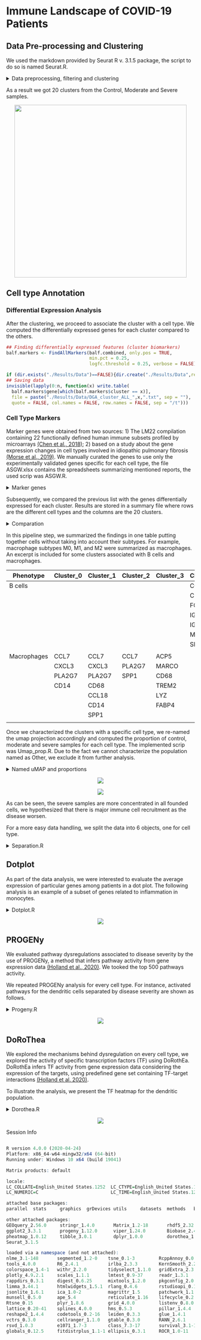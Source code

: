 # Immune Landscape of COVID-19 Patients


## Data Pre-processing and Clustering
We used the markdown provided by Seurat R v. 3.1.5 package, the script to do so is named Seurat.R.

<details>
<summary>Data preprocessing, filtering and clustering</summary>

``` R
## Loading Data
MyData.1 <- readRDS(file = "./Data/MyDataCovid.rds")

## Identification of mitochondrial genes
MyData.1[["percent.mt"]] <- PercentageFeatureSet(MyData.1, pattern = "^MT-")
MyData.1 <- subset(MyData.1, percent.mt < 5)

balf <- SplitObject(MyData.1, split.by = "orgn")
####### Pre-processing, normalization and identification of highly variable features
balf.list <- lapply(X = balf, FUN = function(x) {
 x <- NormalizeData(x, normalization.method = "LogNormalize",scale.factor = 10000)
 x <- FindVariableFeatures(x, selection.method = "vst", nfeatures = 2000)
})

balf.anchors <- FindIntegrationAnchors( object.list = balf.list)
rm(balf.list,balf)
balf.combined <- IntegrateData(anchorset = balf.anchors)
rm(balf.anchors)
DefaultAssay(balf.combined) <- "integrated"

### Run the standard workflow for visualization and clustering
set.seed(0)
balf.combined <- ScaleData(balf.combined, verbose = TRUE)
balf.combined <- RunPCA(balf.combined, npcs = 30, verbose = TRUE)
### uMAP and Clustering
balf.combined <- RunUMAP(balf.combined, reduction = "pca", dims = 1:20)
balf.combined <- FindNeighbors(balf.combined, reduction = "pca", 
                               dims = 1:20)
balf.combined <- FindClusters(balf.combined, resolution = 0.5)
balf.combined  <- RunUMAP(balf.combined, dims = 1:10,  umap.method = 'uwot', metric='cosine')

if (dir.exists("./Results/Plots")==FALSE){dir.create("./Results/Plots",recursive = TRUE)}

png(file='./Results/Plots/umap.png', width =700, 
    height = 700, units = "px")
p1 <- DimPlot(pbmc.combined, reduction = "umap", label = TRUE,
              label.size = 8) + NoLegend()+ labs(x="uMAP 1", y= "uMAP 2")
plot_grid(p1)
dev.off()
```
</details>

As a result we got 20 clusters from the Control, Moderate and Severe samples. 
<p align="center">
  <img width="460" height="460" src="Figures/Umap.png">
</p>

## Cell type Annotation
### Differential Expression Analysis
After the clustering, we proceed to associate the cluster with a cell type. We computed the differentially expressed genes for each cluster compared to the others.

``` R
## Finding differentially expressed features (cluster biomarkers)
balf.markers <- FindAllMarkers(balf.combined, only.pos = TRUE, 
                               min.pct = 0.25, 
                               logfc.threshold = 0.25, verbose = FALSE)

if (dir.exists("./Results/Data")==FALSE){dir.create("./Results/Data",recursive = TRUE)}
## Saving data
invisible(lapply(0:n, function(x) write.table(
  balf.markers$gene[which(balf.markers$cluster == x)],
  file = paste("./Results/Data/DGA_cluster_ALL_",x,".txt", sep = ""),
  quote = FALSE, col.names = FALSE, row.names = FALSE, sep = "/t")))

```

### Cell Type Markers
 Marker genes were obtained from two sources: 1) The LM22 compilation containing 22 functionally defined human immune subsets profiled by microarrays [(Chen et al., 2018)](https://link.springer.com/protocol/10.1007%2F978-1-4939-7493-1_12); 2) based on a study about the gene expression changes in cell types involved in idiopathic pulmonary fibrosis [(Morse et al., 2019)](https://pubmed.ncbi.nlm.nih.gov/31221805/). We manually curated the genes to use only the experimentally validated genes specific for each cell type, the file ASGW.xlsx contains the spreadsheets summarizing mentioned reports, the used scrip was ASGW.R. 

<details>
<summary>Marker genes</summary>

``` R
###### Reading LM22 and Morse marker genes manually curated
sheets <- excel_sheets("./Data/ASGW.xlsx")
ASGW <- map_df(sheets, ~ read_excel("./Data/ASGW.xlsx", sheet = .x, col_types = "text"))

n <- dim(ASGW)[1]
lbs <- vector("character",length = n)
#blk.spc <- vector("integer",0)
spc.gns <- vector("integer",0)
for (i in 1:n){
  flg <- ASGW$`Cell Type`[i]
  if (!is.na(flg)){ flg2 = flg }
  lbs[i] <- flg2
  if ((ASGW$ASGW[i] == "Specific" || 
       ASGW$ASGW[i] == 100 || ASGW$ASGW[i] == 75 ||
      ASGW$ASGW[i] == "Partially specific") &&
      !is.na(ASGW$ASGW[i])){
    spc.gns <- c(spc.gns,i)
  }
}
ASGW$`Cell Type` <- lbs
#### Genes with the label "Specific" and "Partially Specific"
#### Blank rows were elimited and Cell Type information was completed
ASGW1 <- ASGW[spc.gns,]

```
</details>


Subsequently, we compared the previous list with the genes differentially expressed for each cluster. Results are stored in a summary file where rows are the different cell types and the columns are the 20 clusters.

<details>
<summary>Comparation</summary>

``` R
### Comparing both list
for (i in names(ASGW2)){
  MakGns <- ASGW2[[i]]
  MakGns1 <- lapply(mks, function(x) 
    MakGns[MakGns %in% unlist(x)])
  a <- list.as.matrix(MakGns1)
  n <- length(a)
  if (n > 20) {  
    a <- cbind(rep(i,nrow(a)),a)
  }else{
      a <- c(i,a)
  }
  b <- rbind(b,a)
}

b <- b[-1,]

if (dir.exists("./Results/Data/ASGW")==FALSE){
  dir.create("./Results/Data/ASGW",recursive = TRUE)}
write.table(b,"./Results/Data/ASGW/Summary.csv", 
            col.names = TRUE, row.names = FALSE, quote = FALSE, sep = ",")

```
</details>

In this pipeline step, we summarized the findings in one table putting together cells without taking into account their subtypes. For example, macrophage subtypes M0, M1, and M2 were summarized as macrophages. An excerpt is included for some clusters associated with B cells and macrophages.

| Phenotype   | Cluster\_0 | Cluster\_1 | Cluster\_2 | Cluster\_3 | Cluster\_12 | Cluster\_18 |
| ----------- | ---------- | ---------- | ---------- | ---------- | ----------- | ----------- |
| B cells     |            |            |            |            | CCR6        | CD79A       |
|             |            |            |            |            | CD79A       | IGHM        |
|             |            |            |            |            | FCGR2B      | IGKC        |
|             |            |            |            |            | IGHM        | TNFRSF17    |
|             |            |            |            |            | IGKC        | IGHA1       |
|             |            |            |            |            | MS4A1       | IGHG3       |
|             |            |            |            |            | SPIB        |             |
|             |            |            |            |            |             |             |
| Macrophages | CCL7       | CCL7       | CCL7       | ACP5       |             |             |
|             | CXCL3      | CXCL3      | PLA2G7     | MARCO      |             |             |
|             | PLA2G7     | PLA2G7     | SPP1       | CD68       |             |             |
|             | CD14       | CD68       |            | TREM2      |             |             |
|             |            | CCL18      |            | LYZ        |             |             |
|             |            | CD14       |            | FABP4      |             |             |
|             |            | SPP1       |            |            |             |             |
|             |            |            |            |            |             |             |
            

Once we characterized the clusters with a specific cell type, we re-named the umap projection accordingly and computed the proportion of control, moderate and severe samples for each cell type. The implemented scrip was Umap_prop.R. Due to the fact we cannot characterize the population named as Other, we exclude it from further analysis.

<details>
<summary>Named uMAP and proportions</summary>

``` R
library(RColorBrewer)
library(ggplot2)

umap_info <- read.csv("./Results/Data/Clusters/UMAP_info.csv")

clust.idents <- list(
  Monocytes = c(10),
  Macrophages = c(0:4,6,11,19),
  Dendritic = 7,
  T.NK = c(8,9,13,14,16),  
  B = c(12,18),
  Ephitelial = c(15,17),
  Other = 5 
)

Pheno <- vector("character", length = length(umap_info$clust_info))
Pheno.colors<- brewer.pal(n = length(clust.idents), name = "Set1")
Prop <- matrix(0,3,length(clust.idents), 
                      dimnames = list(c("Control","Moderate","Severe"),names(clust.idents)))

for(x in 1:length(clust.idents)){
  ### Association between samples and cell type
  idx = which(umap_info$clust_info %in% clust.idents[[x]])
  Pheno[idx] = names(clust.idents)[x]
  #### Proportion for each cell type scaled for the number of patients for each group
  Prop[,x] <- table(gsub("(Svr|Mld|Crt).*","\\1",rownames(umap_info)[idx]))/c(3,3,6)
  #### Scaling for the number of samples in every celltype
  Prop[,x] <- Prop[,x]/sum(Prop[,x])*100
}

## uMAP visualization
umap_info <- cbind(umap_info, Pheno)
umap_info$Pheno <- gsub("T.NK","T & NK",umap_info$Pheno)
nms <- c("Monocytes","Macrophages","Dendritic","T & NK","B","Ephitelial","Other")

umap_tot <- ggplot(umap_info, aes(x=UMAP_1, y=UMAP_2, fill= factor(Pheno, level = nms)))+ 
  labs(x= "uMAP 1",y ="uMAP 2")+
  geom_point(size=2, shape=21)+ 
  theme(legend.title = element_blank(),legend.background=element_blank())+
  scale_fill_manual(values = Pheno.colors)+
  guides(fill = guide_legend(override.aes = list(size = 4)))+
  theme(text = element_text(size = 11),axis.text = element_text(size = 9))+
  theme(panel.grid.major = element_blank(),
      panel.grid.minor = element_blank())+
  theme(legend.key.height=unit(0.07,"line"),
        legend.justification ="top",legend.margin=margin(0,0,0,0),
        legend.box.margin=margin(-5,-5,-10,-5))
print(umap_tot)

## barplot visualization
ZZ <- data.frame(HS=rownames(Prop)[row(Prop)], 
                 Cell_type=colnames(Prop)[col(Prop)],
                 Proportion=c(Prop))

ZZ$HS <- factor(ZZ$HS , levels = c("Severe","Moderate","Control"))
ZZ$Cell_type <- gsub("T.NK", "T & NK",ZZ$Cell_type)

barplot_prop <- ggplot(ZZ, aes(x= Proportion,fill=HS, y=  factor(Cell_type, level = rev(unique(Cell_type))))) + 
  geom_bar(stat = "identity",position=position_dodge())+
  scale_fill_manual(values=rev(c(wes_palette(n=3, name="Darjeeling1"))),
                    guide = guide_legend(reverse=TRUE),
                    labels = c( "Severe", "Moderate","Control"))+
  theme_bw()+xlab("Proportion (%)") +
  theme(legend.position="bottom",
        axis.title.y = element_blank(),
        legend.title=element_blank())+
  theme(text = element_text(size = 11),
        axis.text = element_text(size = 9))
print(barplot_prop)

```
</details>

<p align="center">
  <img src="Figures/umap_named.jpg">
</p>
<p align="center">
  <img  src="Figures/prop_named.jpg">
</p>

As can be seen, the severe samples are more concentrated in all founded cells, we hypothesized that there is major immune cell recruitment as the disease worsen. 

For a more easy data handling, we split the data into 6 objects, one for cell type.

<details>
<Summary>Separation.R</Summary>

``` R
library(Seurat)

### Loading data processed on the Seurat.R file
balf.combined <- readRDS(file = "./Data/Results/balf.rds")

### Association between cell types and clusters
clust.idents <- list(
  Monocytes = c(10),
  Macrophages = c(0:4,6,11,19),
  Dendritic = 7,
  T.NK = c(8,9,13,14,16),  
  B = c(12,18),
  Ephitelial = c(15,17)
  #  Other = 5 
)

##### By Identity
nm <- names(clust.idents)
invisible(lapply(1:length(clust.idents),
                 function(x){
                   ### Separating celltypes data
                   balf1 <- subset(balf.combined, idents = as.character(x))
                   ### Saving cell types data
                   saveRDS(balf1, paste("./Results/Data/Clusters/balf.",
                                        nm[x],".rds", sep = ""))
                   }))
```
</details>

## Dotplot
As part of the data analysis, we were interested to evaluate the average expression of particular genes among patients in a dot plot. The following analysis is an example of a subset of genes related to inflammation in monocytes.

<details>
<summary>Dotplot.R</summary>

``` R
library(Seurat)

## i is replaced for any of the following cell types:
######## Monocytes
######## Macrophages
######## Dendritic
######## T.NK  
######## B
######## Ephitelial

i <- "Monocytes" 
#### Loading Data
balf<-readRDS(paste("./Results/Data/Clusters/balf.",
                    i,".rds",sep = ""))

#### Genes to be evaluated
genes = c("CD14","FCGR3A","MRC1","MME","CXCR3","IL3RA","CD1C",
          "HLA-DRB1","HLA-DRA","IFI6","ISG15","CXCL11","CCR2",
          "CD68","CD69","CXCL10")
balf$orgn <- gsub("Mld","Mod", balf$orgn) 
#### Verification that the genes are contained in the expression data
features <- genes[(which(genes %in% rownames(balf@assays$integrated)))]
balf.Dot <- DotPlot(balf, features = genes, 
                    cols = "RdYlBu",group.by = "orgn",
                    assay = "RNA",dot.scale = 4)+
  theme(axis.title.x = element_blank(),
        axis.title.y = element_blank())+
  RotatedAxis()+
  theme(text = element_text(size = 11),
        axis.text = element_text(size = 9))+
  guides(colour = guide_colourbar(title = 'Average\nexpression'),
         size=guide_legend(title = "% Expressed"))
print(balf.Dot)

```
</details>

<p align="center">
  <img  src="Figures/Mono_dotplot.png">
</p>



## PROGENy
We evaluated pathway dysregulations associated to disease severity by the use of PROGENy, a method that infers pathway activity from gene expression data [(Holland et al., 2020)](https://genomebiology.biomedcentral.com/articles/10.1186/s13059-020-1949-z). We tooked the top 500 pathways activity.

We repeated PROGENy analysis for every cell type. For instance, activated pathways for the dendritic cells separated by disease severity are shown as follows.
<details>
<summary>Progeny.R</summary>

```R
library(progeny)
library(Seurat)
library(pheatmap)


## i is replaced for any of the following cell types:
######## Monocytes
######## Macrophages
######## Dendritic
######## T.NK  
######## B
######## Ephitelial

####### For instance
i <- "Dendritic"
### Loading data
balf<-readRDS(paste("./Results/Data/Clusters/balf.",
                    i,".rds",sep = ""))

########### Seurat standard workflow
balf <- RunPCA(balf, npcs = 30, verbose = TRUE)
### t-SNE and Clustering
set.seed(0)
balf <- RunUMAP(balf, reduction = "pca", dims = 1:20)
# set.seed(0)
balf <- FindNeighbors(balf, reduction = "pca",
                      dims = 1:20)
balf<- FindClusters(balf, resolution = 0.5)

DimPlot(balf, reduction = "umap")

#### Number of clusters
n <- max(as.integer(as.vector(balf@meta.data$seurat_clusters)))
new.cluster.ids <- as.character(0:n)
names(new.cluster.ids) <- levels(balf)
balf <- RenameIdents(balf, new.cluster.ids)

## Data frame with the specification of the cells that belong to 
## each cluster to match with the Progeny scores.
CellsClusters <- data.frame(Cell = names(Idents(balf)), 
                            CellType = as.character(Idents(balf)),
                            stringsAsFactors = FALSE)
###Progeny computed 
## Progeny activity scores and their addition to the Seurat object
## as a new assay called Progeny. 
balf <- progeny(balf, scale=FALSE, organism="Human", top=500, perm=1, 
                return_assay = TRUE)

## Seurat functions applied to the Progeny scores. 
## For instance, pathway activity scores scalation. 
balf <- Seurat::ScaleData(balf, assay = "progeny") 

## Progeny scores trnasformation into a data frame to better handling the results
progeny_scores_df <- 
  as.data.frame(t(GetAssayData(balf, slot = "scale.data", 
                               assay = "progeny"))) %>%
  rownames_to_column("Cell") %>%
  gather(Pathway, Activity, -Cell) 

## Matching Progeny scores with the cell clusters.
progeny_scores_df <- inner_join(progeny_scores_df, CellsClusters)

##### Add column organized by health status (Svr|Crt|Mld)
progeny_scores_df$Health_status <- gsub("(Svr|Crt|Mld).*", "\\1", 
                                        progeny_scores_df$Cell)
##### Add column organized by health status (Svr|Crt|Mld) and cluster assignation
progeny_scores_df$Mix <- paste(progeny_scores_df$Health_status,
                               progeny_scores_df$CellType, sep = "_")
#####

progeny_scores_df$Health_status <- gsub("Svr","Severe",progeny_scores_df$Health_status)
progeny_scores_df$Health_status <- gsub("Mld","Moderate",progeny_scores_df$Health_status)
progeny_scores_df$Health_status <- gsub("Crt","Control",progeny_scores_df$Health_status)

nms <-  c("cell_type","Health_status","Mix")
for(j in 1:3){
  if(j == 1){
    ## Progeny scores by cellpopulation
    summarized_progeny_scores <- progeny_scores_df %>% 
      group_by(Pathway, CellType) %>%
      summarise(avg = mean(Activity), std = sd(Activity))
  }else if(j == 2){
    ## Progeny scores by Health_Status
    summarized_progeny_scores <- progeny_scores_df %>% 
      group_by(Pathway, Health_status) %>%
      summarise(avg = mean(Activity), std = sd(Activity))
  }else {
    ## Progeny scores by clustering and health status
    summarized_progeny_scores <- progeny_scores_df %>% 
      group_by(Pathway, Mix) %>%
      summarise(avg = mean(Activity), std = sd(Activity))
  }
  
  ###Plot progeny 
  # Data preparation for the plot
  summarized_progeny_scores_df <- summarized_progeny_scores %>%
    dplyr::select(-std) %>%   
    spread(Pathway, avg) %>%
    data.frame(row.names = 1, check.names = FALSE, stringsAsFactors = FALSE) 

  breaksList = seq(-1.1, 1.1, by = .05)
  myColor =colorRampPalette(c("Darkblue", "white","red"))(length(breaksList))
  progeny_hmap = pheatmap(t(summarized_progeny_scores_df[,-1]),
                         breaks = breaksList,
                         color = myColor,
                         main = "PROGENy", 
                         angle_col = 0, 
                         treeheight_col = 2,  border_color = NA)
}

```
</details>

<p align="center">
  <img  src="Figures/progeny_heatmap_dendritic.png">
</p>

## DoRoThea
We explored the mechanisms behind dysregulation on every cell type, we explored the activity of specific transcription factors (TF) using DoRothEa. DoRothEa infers TF activity from gene expression data considering the expression of the targets, using predefined gene set containing TF-target interactions [(Holland et al. 2020)](https://genomebiology.biomedcentral.com/articles/10.1186/s13059-020-1949-z).

To illustrate the analysis, we present the TF heatmap for the dendritic population.

<details>
<summary>Dorothea.R</summary>

```R
##### 
## Required packages
library(dorothea)
library(dplyr)
library(Seurat)
library(tibble)
library(pheatmap)
library(tidyr)
library(viper)

## i is replaced for any of the following cell types:
######## Monocytes
######## Macrophages
######## Dendritic
######## T.NK  
######## B
######## Ephitelial
## For instance
i <- "Dendritic"

#### Loading Data
balf<-readRDS(paste("./Results/Data/Clusters/balf.",
                    i,".rds",sep = ""))
#########################################
#########################################

########### Seurat standard workflow
balf <- RunPCA(balf, npcs = 30, verbose = TRUE)
### t-SNE and Clustering
set.seed(0)
balf <- RunUMAP(balf, reduction = "pca", dims = 1:20)
# set.seed(0)
balf <- FindNeighbors(balf, reduction = "pca",
                       dims = 1:20)
balf<- FindClusters(balf, resolution = 0.5)

##### Number of cluster extracted from the seurat object
n <- max(as.integer(as.vector(balf@meta.data$seurat_clusters)))

## Assigning cell type identity to clusters
new.cluster.ids <- as.character(0:n)
names(new.cluster.ids) <- levels(balf)

balf <- RenameIdents(balf, new.cluster.ids)

DimPlot(balf, reduction = "umap", label = TRUE, pt.size = 0.5)+ NoLegend()

## Regulons based on interactions with confidence level A, B and C
dorothea_regulon_human <- get(data("dorothea_hs", package = "dorothea"))
regulon <- dorothea_regulon_human %>%
  dplyr::filter(confidence %in% c("A","B","C"))

balf <- run_viper(balf, regulon,
                  options = list(method = "scale", minsize = 4, 
                                 eset.filter = FALSE, cores = 1, 
                                 verbose = FALSE))

## `r CRANpkg("Seurat")` to cluster the cells following the same protocol than above but using TF activity scores.

## Nearest Neighbours computation to perform cluster based on TF
DefaultAssay(object = balf) <- "dorothea"
balf <- ScaleData(balf)
balf <- RunPCA(balf, features = rownames(balf),
                verbose = FALSE)
balf <- FindNeighbors(balf, dims = 1:50, verbose = FALSE)
balf <- FindClusters(balf, resolution = 0.8, 
                      verbose = FALSE)
balf <- RunUMAP(balf, dims = 1:50, 
                 umap.method = "uwot", metric = "cosine")
#balf.markers.TF <- FindAllMarkers(balf, only.pos = TRUE, 
#                                   min.pct = 0.25, 
#                                   logfc.threshold = 0.25, 
#                                   verbose = FALSE)

##### Number of cluster
n <- max(as.integer(as.vector(balf@meta.data$seurat_clusters)))
## Assigning cell type identity to clusters
new.cluster.ids <- as.character(0:n)

names(new.cluster.ids) <- levels(balf)
balf <- RenameIdents(balf, new.cluster.ids)

DimPlot(balf, reduction = "umap", 
        label = TRUE, pt.size = 0.5)

## TF activity per cell population
## Viper scores transformation, scaled by seurat, into a data frame to better 
## handling the results

viper_scores_df <- GetAssayData(balf, slot = "scale.data",
                                assay = "dorothea") %>%
  data.frame() %>%
  t()
#write.csv(viper_scores_df, "./Results/Dorothea/ViperScoresDendritic.csv")

## Data frame containing the cells and their clusters
CellsClusters <- data.frame(cell = names(Idents(balf)), 
                            cell_type = as.character(Idents(balf)),
                            stringsAsFactors = FALSE)

## Data frame with the Viper score per cell and its clusters
viper_scores_clusters <- viper_scores_df %>%
  data.frame() %>% 
  rownames_to_column("cell") %>%
  gather(tf, activity, -cell) %>%
  inner_join(CellsClusters)

##### Adding column by health status (Svr|Crt|Mld)
viper_scores_clusters$Health_status <- gsub("(Svr|Crt|Mld).*", "\\1", 
                                            viper_scores_clusters$cell)

viper_scores_clusters$Health_status <- gsub("Svr", "Severe", 
                                            viper_scores_clusters$Health_status)
viper_scores_clusters$Health_status <- gsub("Mld", "Moderate", 
                                            viper_scores_clusters$Health_status)
viper_scores_clusters$Health_status <- gsub("Crt", "Crontol", 
                                            viper_scores_clusters$Health_status)

##### Adding column by health status (Svr|Crt|Mld) and cluster assignation
viper_scores_clusters$Mix <- paste(viper_scores_clusters$Health_status,
                                   viper_scores_clusters$cell_type, sep = "_")
#####

#### Cluster
nms <-  c("cell_type","Health_status","Mix")
for(j in 1:3){
  # Cell population
  if(j == 1){
    summarized_viper_scores <- viper_scores_clusters %>%
      group_by(tf, cell_type) %>%
      summarise(avg = mean(activity),
                std = sd(activity))
  }else if(j ==2){
    #### Health Status
    summarized_viper_scores <- viper_scores_clusters %>% 
      group_by(tf, Health_status) %>%
      summarise(avg = mean(activity),
                std = sd(activity))
  }else{
    #### Mix
    summarized_viper_scores <- viper_scores_clusters %>% 
      group_by(tf, Mix) %>%
      summarise(avg = mean(activity),
                std = sd(activity))
  }
  ## Selecction of the 50 most variable TFs.
  highly_variable_tfs <- summarized_viper_scores %>%
    group_by(tf) %>%
    mutate(var = var(avg))  %>%
    ungroup() %>%
    top_n(50*n, var) %>%
    distinct(tf)

  ## data preparation for the plot
  summarized_viper_scores_df <- summarized_viper_scores %>%
    semi_join(highly_variable_tfs, by = "tf") %>%
    dplyr::select(-std) %>%   
    spread(tf, avg) %>%
    data.frame(row.names = 1, check.names = FALSE, 
               stringsAsFactors = FALSE) 

  breaksList = seq(-1.1, 1.1, by = .05)
  my_color=colorRampPalette(c("Darkblue", "white","red"))(length(breaksList))
  viper_hmap = pheatmap(t(summarized_viper_scores_df),
                         color=colorRampPalette(c("Darkblue", "white","red"))(length(breaksList)),
                         breaks = breaksList,
                         main = "DoRothEA",
                         angle_col = 0,
                         treeheight_col = 2,
                         border_color = NA,fontsize_row = 9)
}

```

</details>
<p align="center">
  <img  src="Figures/doro_dendritic.png">
</p>



<summary> Session Info </summary>

``` R

R version 4.0.0 (2020-04-24)
Platform: x86_64-w64-mingw32/x64 (64-bit)
Running under: Windows 10 x64 (build 19041)

Matrix products: default

locale:
LC_COLLATE=English_United States.1252  LC_CTYPE=English_United States.1252    LC_MONETARY=English_United States.1252
LC_NUMERIC=C                           LC_TIME=English_United States.1252    

attached base packages:
parallel  stats     graphics  grDevices utils     datasets  methods   base     

other attached packages:
GEOquery_2.56.0     stringr_1.4.0       Matrix_1.2-18       rhdf5_2.32.0        RColorBrewer_1.1-2  cowplot_1.0.0      
ggplot2_3.3.1       progeny_1.12.0      viper_1.24.0        Biobase_2.48.0      BiocGenerics_0.34.0 tidyr_1.1.0        
pheatmap_1.0.12     tibble_3.0.1        dplyr_1.0.0         dorothea_1.2.0      purrr_0.3.4         readxl_1.3.1       
Seurat_3.1.5       

loaded via a namespace (and not attached):
nlme_3.1-148       segmented_1.2-0    tsne_0.1-3         RcppAnnoy_0.0.16   httr_1.4.1         sctransform_0.2.1 
tools_4.0.0        R6_2.4.1           irlba_2.3.3        KernSmooth_2.23-17 uwot_0.1.8         lazyeval_0.2.2    
colorspace_1.4-1   withr_2.2.0        tidyselect_1.1.0   gridExtra_2.3      compiler_4.0.0     xml2_1.3.2        
plotly_4.9.2.1     scales_1.1.1       lmtest_0.9-37      readr_1.3.1        ggridges_0.5.     pbapply_1.4-2     
rappdirs_0.3.1     digest_0.6.25      mixtools_1.2.0     pkgconfig_2.0.3    htmltools_0.5.1.1  bcellViper_1.24.0 
limma_3.44.1       htmlwidgets_1.5.1  rlang_0.4.6        rstudioapi_0.11    generics_0.0.2     zoo_1.8-8         
jsonlite_1.6.1     ica_1.0-2          magrittr_1.5       patchwork_1.1.1    Rhdf5lib_1.10.0    Rcpp_1.0.4.6      
munsell_0.5.0      ape_5.4            reticulate_1.16    lifecycle_0.2.0    stringi_1.4.6      MASS_7.3-53       
Rtsne_0.15         plyr_1.8.6         grid_4.0.0         listenv_0.8.0      ggrepel_0.8.2      crayon_1.3.4      
lattice_0.20-41    splines_4.0.0      hms_0.5.3          pillar_1.4.4       igraph_1.2.5       future.apply_1.5.0
reshape2_1.4.4     codetools_0.2-16   leiden_0.3.3       glue_1.4.1         data.table_1.12.8  png_0.1-7         
vctrs_0.3.0        cellranger_1.1.0   gtable_0.3.0       RANN_2.6.1         kernlab_0.9-29     future_1.17.0     
rsvd_1.0.3         e1071_1.7-3        class_7.3-17       survival_3.1-12    viridisLite_0.3.0  cluster_2.1.0     
globals_0.12.5     fitdistrplus_1.1-1 ellipsis_0.3.1     ROCR_1.0-11 
```

